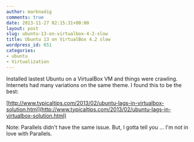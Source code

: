 ```yaml
---
author: marknadig
comments: true
date: 2013-11-27 02:15:31+00:00
layout: post
slug: ubuntu-13-on-virtualbox-4-2-slow
title: Ubuntu 13 on VirtualBox 4.2 slow
wordpress_id: 651
categories:
- ubuntu
- Virtualization
---
```


Installed lastest Ubuntu on a VirtualBox VM and things were crawling. Internets had many variations on the same theme. I found this to be the best:

[http://www.typicaltips.com/2013/02/ubuntu-lags-in-virtualbox-solution.html](http://www.typicaltips.com/2013/02/ubuntu-lags-in-virtualbox-solution.html)

Note: Parallels didn't have the same issue. But, I gotta tell you ... I'm not in love with Parallels.
